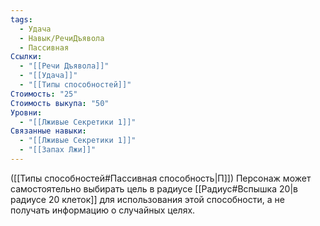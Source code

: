 ```yaml
---
tags:
  - Удача
  - Навык/РечиДъявола
  - Пассивная
Ссылки:
  - "[[Речи Дъявола]]"
  - "[[Удача]]"
  - "[[Типы способностей]]"
Стоимость: "25"
Стоимость выкупа: "50"
Уровни:
  - "[[Лживые Секретики 1]]"
Связанные навыки:
  - "[[Лживые Секретики 1]]"
  - "[[Запах Лжи]]"
---
```

([[Типы способностей#Пассивная способность|П]]) Персонаж может самостоятельно выбирать цель в радиусе [[Радиус#Вспышка 20|в радиусе 20 клеток]] для использования этой способности, а не получать информацию о случайных целях. 